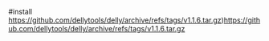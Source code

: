 #install
https://github.com/dellytools/delly/archive/refs/tags/v1.1.6.tar.gz)https://github.com/dellytools/delly/archive/refs/tags/v1.1.6.tar.gz
